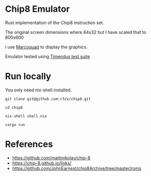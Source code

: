 # Chip8 Emulator
Rust implementation of the Chip8 instruction set.

The original screen dimensions where 64x32 but I have scaled that
to 800x600

I use [Marcoquad](https://macroquad.rs/) to display the graphics.

Emulator tested using [Timendus test suite](https://github.com/Timendus/chip8-test-suite/tree/main)

# Run locally
You only need nix-shell installed.

```terminal
git clone git@github.com:r3zv/chip8.git

cd chip8

nix-shell shell.nix

cargo run
```

# References
- https://github.com/mattmikolay/chip-8
- https://chip-8.github.io/links/
- https://github.com/JohnEarnest/chip8Archive/tree/master/roms
